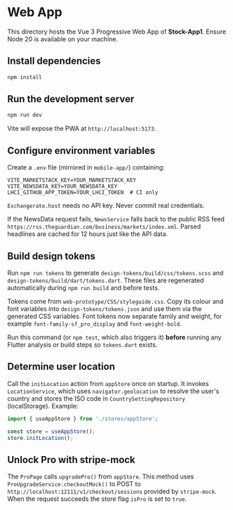 # Web App

This directory hosts the Vue 3 Progressive Web App of **Stock-App1**. Ensure Node 20 is available on your machine.

## Install dependencies

```bash
npm install
```

## Run the development server

```bash
npm run dev
```

Vite will expose the PWA at `http://localhost:5173`.

## Configure environment variables

Create a `.env` file (mirrored in `mobile-app/`) containing:

```
VITE_MARKETSTACK_KEY=YOUR_MARKETSTACK_KEY
VITE_NEWSDATA_KEY=YOUR_NEWSDATA_KEY
LHCI_GITHUB_APP_TOKEN=YOUR_LHCI_TOKEN  # CI only
```

`Exchangerate.host` needs no API key. Never commit real credentials.

If the NewsData request fails, `NewsService` falls back to the public RSS feed
`https://rss.theguardian.com/business/markets/index.xml`. Parsed headlines are
cached for 12 hours just like the API data.

## Build design tokens

Run `npm run tokens` to generate `design-tokens/build/css/tokens.scss` and `design-tokens/build/dart/tokens.dart`. These files are regenerated automatically during `npm run build` and before tests.

Tokens come from `web-prototype/CSS/styleguide.css`. Copy its colour and font variables into `design-tokens/tokens.json` and use them via the generated CSS variables. Font tokens now separate family and weight, for example `font-family-sf_pro_display` and `font-weight-bold`.

Run this command (or `npm test`, which also triggers it) **before** running any
Flutter analysis or build steps so `tokens.dart` exists.

## Determine user location

Call the `initLocation` action from `appStore` once on startup. It invokes
`LocationService`, which uses `navigator.geolocation` to resolve the user's
country and stores the ISO code in `CountrySettingRepository` (localStorage).
Example:

```ts
import { useAppStore } from './stores/appStore';

const store = useAppStore();
store.initLocation();
```


## Unlock Pro with stripe-mock

The `ProPage` calls `upgradePro()` from `appStore`. This method uses
`ProUpgradeService.checkoutMock()` to POST to
`http://localhost:12111/v1/checkout/sessions` provided by `stripe-mock`.
When the request succeeds the store flag `isPro` is set to `true`.

